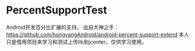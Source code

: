 # PercentSupportTest
Android开发百分比扩展的支持。
出自大神之手：https://github.com/hongyangAndroid/android-percent-support-extend
本人只是借用项目来学习和测试上传lib到jcenter。仅供学习使用。
